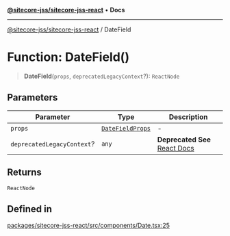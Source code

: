 [**@sitecore-jss/sitecore-jss-react**](../README.md) • **Docs**

***

[@sitecore-jss/sitecore-jss-react](../README.md) / DateField

# Function: DateField()

> **DateField**(`props`, `deprecatedLegacyContext`?): `ReactNode`

## Parameters

| Parameter | Type | Description |
| ------ | ------ | ------ |
| `props` | [`DateFieldProps`](../interfaces/DateFieldProps.md) | - |
| `deprecatedLegacyContext`? | `any` | **Deprecated** **See** [React Docs](https://legacy.reactjs.org/docs/legacy-context.html#referencing-context-in-lifecycle-methods) |

## Returns

`ReactNode`

## Defined in

[packages/sitecore-jss-react/src/components/Date.tsx:25](https://github.com/Sitecore/jss/blob/d913ed54238504581de52043eb1a0198f8a99bdf/packages/sitecore-jss-react/src/components/Date.tsx#L25)
